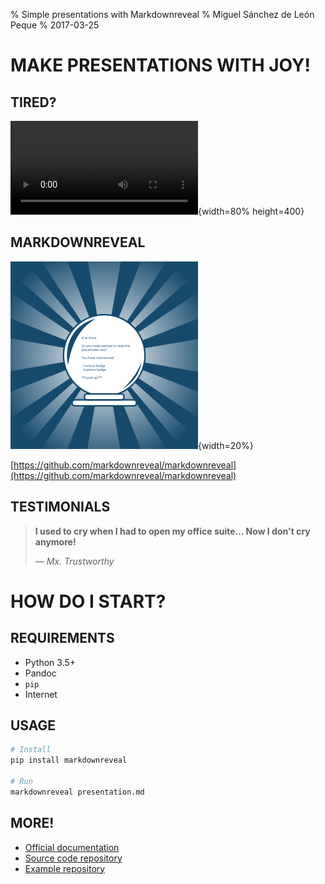 % Simple presentations with Markdownreveal
% Miguel Sánchez de León Peque
% 2017-03-25


# MAKE PRESENTATIONS WITH JOY!

## TIRED?

![](./video/out.ogv){width=80% height=400}

## MARKDOWNREVEAL

![](./figures/logo.svg){width=20%}

[https://github.com/markdownreveal/markdownreveal](https://github.com/markdownreveal/markdownreveal)

## TESTIMONIALS

> **I used to cry when I had to open my office suite... Now I don't cry anymore!**
>
> — *Mx. Trustworthy*


# HOW DO I START?

## REQUIREMENTS

- Python 3.5+
- Pandoc
- `pip`
- Internet

## USAGE

```bash
# Install
pip install markdownreveal

# Run
markdownreveal presentation.md
```

## MORE!

- [Official documentation](https://markdownreveal.readthedocs.org)
- [Source code repository](https://github.com/markdownreveal/markdownreveal)
- [Example repository](https://github.com/markdownreveal/example)

